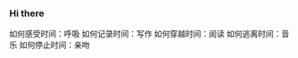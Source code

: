 ### Hi there 

如何感受时间：呼吸
如何记录时间：写作
如何穿越时间：阅读
如何逃离时间：音乐
如何停止时间：亲吻

<!--
**hombin/hombin** is a ✨ _special_ ✨ repository because its `README.md` (this file) appears on your GitHub profile.
-->
